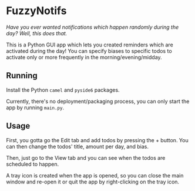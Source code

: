 # FuzzyNotifs

_Have you ever wanted notifications which happen randomly during the day? Well, this does that._

This is a Python GUI app which lets you created reminders which are activated during the day! You can specify biases to specific todos to activate only or more frequently in the morning/evening/midday.

## Running

Install the Python `camel` and `pyside6` packages.

Currently, there's no deployment/packaging process, you can only start the app by running `main.py`.

## Usage

First, you gotta go the Edit tab and add todos by pressing the + button. You can then change the todos' title, amount per day, and bias.

Then, just go to the View tab and you can see when the todos are scheduled to happen.

A tray icon is created when the app is opened, so you can close the main window and re-open it or quit the app by right-clicking on the tray icon.
